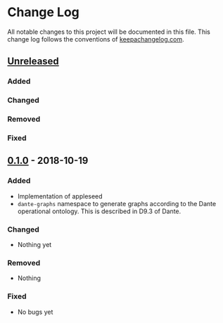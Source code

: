 # Change Log
All notable changes to this project will be documented in this file. This change log follows the conventions of [keepachangelog.com](http://keepachangelog.com/).

## [Unreleased]
### Added

### Changed

### Removed

### Fixed

## [0.1.0] - 2018-10-19
### Added
- Implementation of appleseed
- `dante-graphs` namespace to generate graphs according to the Dante operational ontology. This is described in D9.3 of Dante.

### Changed
- Nothing yet

### Removed
- Nothing

### Fixed
- No bugs yet


[Unreleased]: https://172.16.175.101/dante/kg-disinfo/compare/0.1.0...HEAD
[0.1.0]: https://172.16.175.101/dante/kg-disinfo/compare/0.1.0...0.1.1
